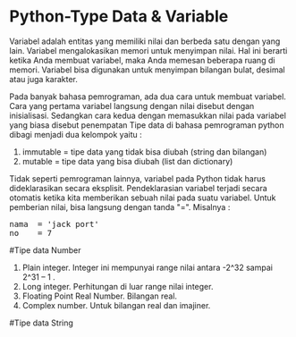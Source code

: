 # Python-Type Data & Variable
<justify>Variabel adalah entitas yang memiliki nilai dan berbeda satu dengan yang lain. Variabel mengalokasikan memori untuk menyimpan nilai. Hal ini berarti ketika Anda membuat variabel, maka
Anda memesan beberapa ruang di memori. Variabel bisa digunakan untuk menyimpan bilangan bulat,  desimal atau juga karakter.

Pada banyak bahasa pemrograman, ada dua cara untuk membuat variabel. Cara yang pertama variabel langsung dengan nilai disebut dengan inisialisasi. Sedangkan cara kedua dengan memasukkan nilai
pada variabel yang biasa disebut penempatan</justify>
Tipe data di bahasa pemrograman python dibagi menjadi dua kelompok yaitu :
1. immutable = tipe data yang tidak bisa diubah (string dan bilangan)
2. mutable = tipe data yang bisa diubah (list dan dictionary)

Tidak seperti pemrograman lainnya, variabel pada Python tidak harus dideklarasikan secara eksplisit.
Pendeklarasian variabel terjadi secara otomatis ketika kita memberikan sebuah nilai pada suatu
variabel. Untuk pemberian nilai, bisa langsung dengan tanda "=". Misalnya :

<pre>nama  = 'jack port'
no    = 7
</pre>

#Tipe data Number

1. Plain integer. Integer ini mempunyai range nilai antara -2^32 sampai 2^31 – 1 .
2. Long integer. Perhitungan di luar range nilai integer.
3. Floating Point Real Number. Bilangan real.
4. Complex number. Untuk bilangan real dan imajiner.

#Tipe data String
